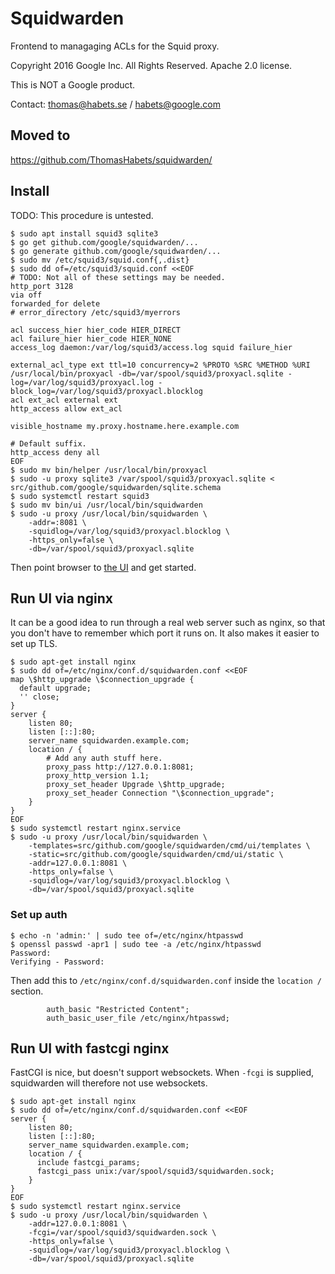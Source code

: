 # Squidwarden

Frontend to managaging ACLs for the Squid proxy.

Copyright 2016 Google Inc. All Rights Reserved.
Apache 2.0 license.

This is NOT a Google product.

Contact: thomas@habets.se / habets@google.com

## Moved to

https://github.com/ThomasHabets/squidwarden/

## Install

TODO: This procedure is untested.

```
$ sudo apt install squid3 sqlite3
$ go get github.com/google/squidwarden/...
$ go generate github.com/google/squidwarden/...
$ sudo mv /etc/squid3/squid.conf{,.dist}
$ sudo dd of=/etc/squid3/squid.conf <<EOF
# TODO: Not all of these settings may be needed.
http_port 3128
via off
forwarded_for delete
# error_directory /etc/squid3/myerrors

acl success_hier hier_code HIER_DIRECT
acl failure_hier hier_code HIER_NONE
access_log daemon:/var/log/squid3/access.log squid failure_hier

external_acl_type ext ttl=10 concurrency=2 %PROTO %SRC %METHOD %URI /usr/local/bin/proxyacl -db=/var/spool/squid3/proxyacl.sqlite -log=/var/log/squid3/proxyacl.log -block_log=/var/log/squid3/proxyacl.blocklog
acl ext_acl external ext
http_access allow ext_acl

visible_hostname my.proxy.hostname.here.example.com

# Default suffix.
http_access deny all
EOF
$ sudo mv bin/helper /usr/local/bin/proxyacl
$ sudo -u proxy sqlite3 /var/spool/squid3/proxyacl.sqlite < src/github.com/google/squidwarden/sqlite.schema
$ sudo systemctl restart squid3
$ sudo mv bin/ui /usr/local/bin/squidwarden
$ sudo -u proxy /usr/local/bin/squidwarden \
    -addr=:8081 \
    -squidlog=/var/log/squid3/proxyacl.blocklog \
    -https_only=false \
    -db=/var/spool/squid3/proxyacl.sqlite
```

Then point browser to [the UI](http://localhost:8081/) and get started.

## Run UI via nginx

It can be a good idea to run through a real web server such as nginx,
so that you don't have to remember which port it runs on. It also makes
it easier to set up TLS.

```
$ sudo apt-get install nginx
$ sudo dd of=/etc/nginx/conf.d/squidwarden.conf <<EOF
map \$http_upgrade \$connection_upgrade {
  default upgrade;
  '' close;
}
server {
    listen 80;
    listen [::]:80;
    server_name squidwarden.example.com;
    location / {
        # Add any auth stuff here.
        proxy_pass http://127.0.0.1:8081;
        proxy_http_version 1.1;
        proxy_set_header Upgrade \$http_upgrade;
        proxy_set_header Connection "\$connection_upgrade";
    }
}
EOF
$ sudo systemctl restart nginx.service
$ sudo -u proxy /usr/local/bin/squidwarden \
    -templates=src/github.com/google/squidwarden/cmd/ui/templates \
    -static=src/github.com/google/squidwarden/cmd/ui/static \
    -addr=127.0.0.1:8081 \
    -https_only=false \
    -squidlog=/var/log/squid3/proxyacl.blocklog \
    -db=/var/spool/squid3/proxyacl.sqlite
```

### Set up auth

```
$ echo -n 'admin:' | sudo tee of=/etc/nginx/htpasswd
$ openssl passwd -apr1 | sudo tee -a /etc/nginx/htpasswd
Password:
Verifying - Password:
```

Then add this to `/etc/nginx/conf.d/squidwarden.conf` inside the
`location /` section.

```
        auth_basic "Restricted Content";
        auth_basic_user_file /etc/nginx/htpasswd;
```

## Run UI with fastcgi nginx

FastCGI is nice, but doesn't support websockets. When `-fcgi` is
supplied, squidwarden will therefore not use websockets.

```
$ sudo apt-get install nginx
$ sudo dd of=/etc/nginx/conf.d/squidwarden.conf <<EOF
server {
    listen 80;
    listen [::]:80;
    server_name squidwarden.example.com;
    location / {
      include fastcgi_params;
      fastcgi_pass unix:/var/spool/squid3/squidwarden.sock;
    }
}
EOF
$ sudo systemctl restart nginx.service
$ sudo -u proxy /usr/local/bin/squidwarden \
    -addr=127.0.0.1:8081 \
    -fcgi=/var/spool/squid3/squidwarden.sock \
    -https_only=false \
    -squidlog=/var/log/squid3/proxyacl.blocklog \
    -db=/var/spool/squid3/proxyacl.sqlite
```
